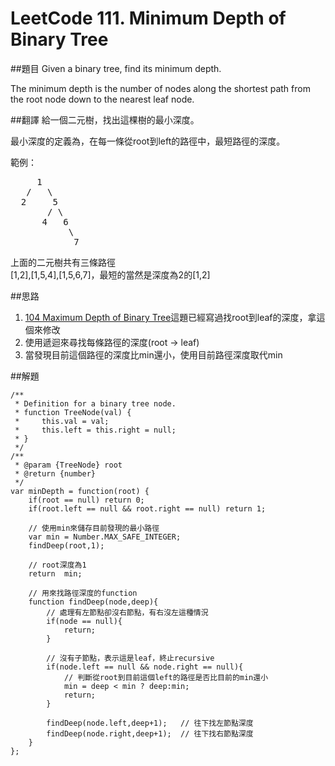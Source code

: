 # LeetCode 111. Minimum Depth of Binary Tree
##題目
Given a binary tree, find its minimum depth.

The minimum depth is the number of nodes along the shortest path from the root node down to the nearest leaf node.
 
##翻譯
給一個二元樹，找出這棵樹的最小深度。

最小深度的定義為，在每一條從root到left的路徑中，最短路徑的深度。

範例：   
<pre>
     1
   /   \
  2     5
	   / \
      4   6  
           \
		    7
</pre>
上面的二元樹共有三條路徑  
[1,2],[1,5,4],[1,5,6,7]，最短的當然是深度為2的[1,2]

##思路
1. [104 Maximum Depth of Binary Tree](104md.md)這題已經寫過找root到leaf的深度，拿這個來修改
2. 使用遞迴來尋找每條路徑的深度(root -> leaf)
3. 當發現目前這個路徑的深度比min還小，使用目前路徑深度取代min

##解題
```
/**
 * Definition for a binary tree node.
 * function TreeNode(val) {
 *     this.val = val;
 *     this.left = this.right = null;
 * }
 */
/**
 * @param {TreeNode} root
 * @return {number}
 */
var minDepth = function(root) {
    if(root == null) return 0;
    if(root.left == null && root.right == null) return 1;
    
    // 使用min來儲存目前發現的最小路徑
    var min = Number.MAX_SAFE_INTEGER;
    findDeep(root,1);
    
    // root深度為1 
    return  min;
    
    // 用來找路徑深度的function
    function findDeep(node,deep){
        // 處理有左節點卻沒右節點，有右沒左這種情況
        if(node == null){
            return;
        } 
       
        // 沒有子節點，表示這是leaf，終止recursive
        if(node.left == null && node.right == null){
            // 判斷從root到目前這個left的路徑是否比目前的min還小
            min = deep < min ? deep:min;
            return;
        }
        
        findDeep(node.left,deep+1);   // 往下找左節點深度
        findDeep(node.right,deep+1);  // 往下找右節點深度  
    }
};
```



